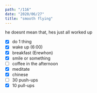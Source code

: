```yaml
---
path: "/116"
date: "2020/06/27"
title: "smooth flying"
---
```


he doesnt mean that, hes just all worked up

- [x] do 1 thing
- [x] wake up (6:00)
- [x] breakfast (Erewhon)
- [x] smile or something
- [ ] coffee in the afternoon
- [x] meditate
- [x] chinese
- [ ] 30 push-ups
- [x] 10 pull-ups
